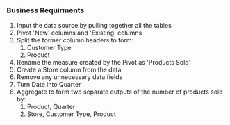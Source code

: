 
### Business Requirments

  1. Input the data source by pulling together all the tables
  2. Pivot 'New' columns and 'Existing' columns
  3. Split the former column headers to form:
     1. Customer Type
     2. Product
  4. Rename the measure created by the Pivot as 'Products Sold'
  5. Create a Store column from the data
  6. Remove any unnecessary data fields
  7. Turn Date into Quarter
  8. Aggregate to form two separate outputs of the number of products sold by:
     1. Product, Quarter
     2. Store, Customer Type, Product    
 
